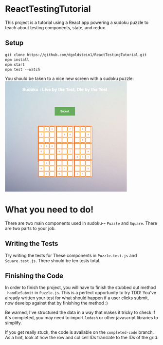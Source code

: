 # ReactTestingTutorial
This project is a tutorial using a React app powering a sudoku puzzle to teach about testing components, state, and redux.

## Setup

```
git clone https://github.com/dgoldstein1/ReactTestingTutorial.git
npm install
npm start
npm test --watch
```

You should be taken to a nice new screen with a sudoku puzzle:
![with a sudoku puzzle](https://github.com/dgoldstein1/ReactTestingTutorial/blob/master/src/Images/Screen%20Shot%202017-10-12%20at%202.00.46%20AM.png)

# What you need to do!

There are two main components used in sudoku-- `Puzzle` and `Square`. There are two parts to your job.

## Writing the Tests

Try writing the tests for These components in `Puzzle.test.js` and `Square.test.js`. There should be ten tests total.

## Finishing the Code

In order to finish the project, you will have to finish the stubbed out method `_handleSubmit` in `Puzzle.js`. This is a perfect opportunity to try TDD! You've already written your test for what should happen if a user clicks submit, now develop against that by finishing the method :)

Be warned, I've structured the data in a way that makes it tricky to check if it's completed, you may need to import `lodash` or other javascript libraries to simplify.

If you get really stuck, the code is available on the `completed-code` branch. As a hint, look at how the row and col cell IDs translate to the IDs of the grid.